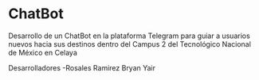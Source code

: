 # ChatBot
Desarrollo de un ChatBot en la plataforma Telegram para guiar a usuarios nuevos hacia sus destinos dentro del Campus 2 del Tecnológico Nacional de México en Celaya



Desarrolladores
	-Rosales Ramirez Bryan Yair 
